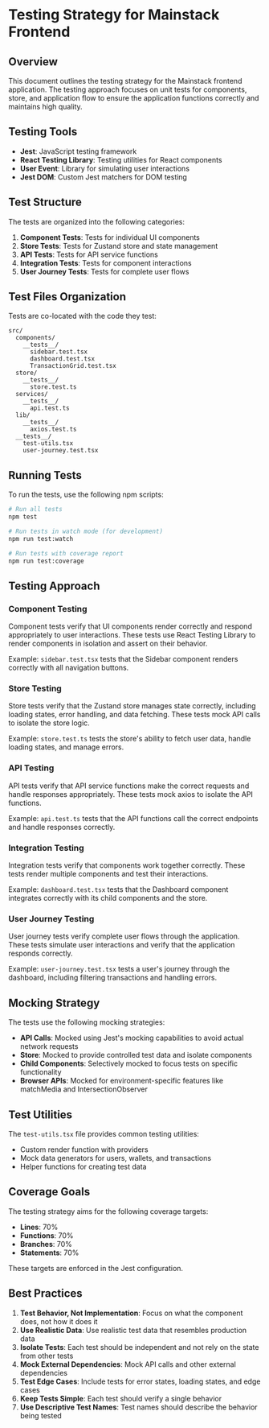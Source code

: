 # Testing Strategy for Mainstack Frontend

## Overview

This document outlines the testing strategy for the Mainstack frontend application. The testing approach focuses on unit tests for components, store, and application flow to ensure the application functions correctly and maintains high quality.

## Testing Tools

- **Jest**: JavaScript testing framework
- **React Testing Library**: Testing utilities for React components
- **User Event**: Library for simulating user interactions
- **Jest DOM**: Custom Jest matchers for DOM testing

## Test Structure

The tests are organized into the following categories:

1. **Component Tests**: Tests for individual UI components
2. **Store Tests**: Tests for Zustand store and state management
3. **API Tests**: Tests for API service functions
4. **Integration Tests**: Tests for component interactions
5. **User Journey Tests**: Tests for complete user flows

## Test Files Organization

Tests are co-located with the code they test:

```
src/
  components/
    __tests__/
      sidebar.test.tsx
      dashboard.test.tsx
      TransactionGrid.test.tsx
  store/
    __tests__/
      store.test.ts
  services/
    __tests__/
      api.test.ts
  lib/
    __tests__/
      axios.test.ts
  __tests__/
    test-utils.tsx
    user-journey.test.tsx
```

## Running Tests

To run the tests, use the following npm scripts:

```bash
# Run all tests
npm test

# Run tests in watch mode (for development)
npm run test:watch

# Run tests with coverage report
npm run test:coverage
```

## Testing Approach

### Component Testing

Component tests verify that UI components render correctly and respond appropriately to user interactions. These tests use React Testing Library to render components in isolation and assert on their behavior.

Example: `sidebar.test.tsx` tests that the Sidebar component renders correctly with all navigation buttons.

### Store Testing

Store tests verify that the Zustand store manages state correctly, including loading states, error handling, and data fetching. These tests mock API calls to isolate the store logic.

Example: `store.test.ts` tests the store's ability to fetch user data, handle loading states, and manage errors.

### API Testing

API tests verify that API service functions make the correct requests and handle responses appropriately. These tests mock axios to isolate the API functions.

Example: `api.test.ts` tests that the API functions call the correct endpoints and handle responses correctly.

### Integration Testing

Integration tests verify that components work together correctly. These tests render multiple components and test their interactions.

Example: `dashboard.test.tsx` tests that the Dashboard component integrates correctly with its child components and the store.

### User Journey Testing

User journey tests verify complete user flows through the application. These tests simulate user interactions and verify that the application responds correctly.

Example: `user-journey.test.tsx` tests a user's journey through the dashboard, including filtering transactions and handling errors.

## Mocking Strategy

The tests use the following mocking strategies:

- **API Calls**: Mocked using Jest's mocking capabilities to avoid actual network requests
- **Store**: Mocked to provide controlled test data and isolate components
- **Child Components**: Selectively mocked to focus tests on specific functionality
- **Browser APIs**: Mocked for environment-specific features like matchMedia and IntersectionObserver

## Test Utilities

The `test-utils.tsx` file provides common testing utilities:

- Custom render function with providers
- Mock data generators for users, wallets, and transactions
- Helper functions for creating test data

## Coverage Goals

The testing strategy aims for the following coverage targets:

- **Lines**: 70%
- **Functions**: 70%
- **Branches**: 70%
- **Statements**: 70%

These targets are enforced in the Jest configuration.

## Best Practices

1. **Test Behavior, Not Implementation**: Focus on what the component does, not how it does it
2. **Use Realistic Data**: Use realistic test data that resembles production data
3. **Isolate Tests**: Each test should be independent and not rely on the state from other tests
4. **Mock External Dependencies**: Mock API calls and other external dependencies
5. **Test Edge Cases**: Include tests for error states, loading states, and edge cases
6. **Keep Tests Simple**: Each test should verify a single behavior
7. **Use Descriptive Test Names**: Test names should describe the behavior being tested